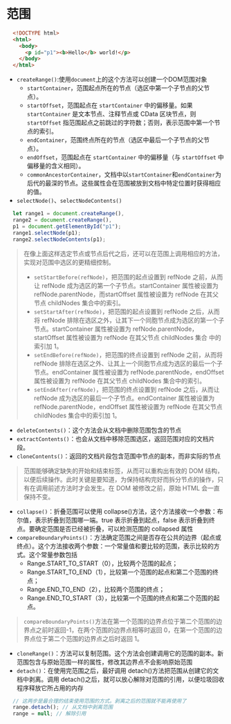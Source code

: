 
# 范围
```html
  <!DOCTYPE html> 
  <html> 
    <body> 
      <p id="p1"><b>Hello</b> world!</p> 
    </body> 
  </html>
```
- `createRange()`:使用`document`上的这个方法可以创建一个DOM范围对象
  - `startContainer`，范围起点所在的节点（选区中第一个子节点的父节点）。
  - `startOffset`，范围起点在 `startContainer` 中的偏移量。如果 `startContainer` 是文本节点、注释节点或 CData 区块节点，则 `startOffset` 指范围起点之前跳过的字符数；否则，表示范围中第一个节点的索引。
  - `endContainer`，范围终点所在的节点（选区中最后一个子节点的父节点）。
  - `endOffset`，范围起点在 `startContainer` 中的偏移量（与 `startOffset` 中偏移量的含义相同）。 
  - `commonAncestorContainer`，文档中以`startContainer`和`endContainer`为后代的最深的节点。这些属性会在范围被放到文档中特定位置时获得相应的值。
- `selectNode()`、`selectNodeContents()`
```javascript
  let range1 = document.createRange(), 
  range2 = document.createRange(), 
  p1 = document.getElementById("p1"); 
  range1.selectNode(p1); 
  range2.selectNodeContents(p1);
```
> 在像上面这样选定节点或节点后代之后，还可以在范围上调用相应的方法，实现对范围中选区的更精细控制。
> - `setStartBefore(refNode)`，把范围的起点设置到 refNode 之前，从而让 refNode 成为选区的第一个子节点。startContainer 属性被设置为 refNode.parentNode，而startOffset
属性被设置为 refNode 在其父节点 childNodes 集合中的索引。
> - `setStartAfter(refNode)`，把范围的起点设置到 refNode 之后，从而将 refNode 排除在选区之外，让其下一个同胞节点成为选区的第一个子节点。startContainer 属性被设置为
refNode.parentNode，startOffset 属性被设置为 refNode 在其父节点 childNodes 集合
中的索引加 1。
> - `setEndBefore(refNode)`，把范围的终点设置到 refNode 之前，从而将 refNode 排除在选区之外、让其上一个同胞节点成为选区的最后一个子节点。endContainer 属性被设置为 refNode.parentNode，endOffset 属性被设置为 refNode 在其父节点 childNodes 集合中的索引。
> - `setEndAfter(refNode)`，把范围的终点设置到 refNode 之后，从而让 refNode 成为选区的最后一个子节点。endContainer 属性被设置为 refNode.parentNode，endOffset 属性被设置为 refNode 在其父节点 childNodes 集合中的索引加 1。
- `deleteContents()`：这个方法会从文档中删除范围包含的节点
- `extractContents()`：也会从文档中移除范围选区，返回范围对应的文档片段。
- `cloneContents()`：返回的文档片段包含范围中节点的副本，而非实际的节点
> 范围能够确定缺失的开始和结束标签，从而可以重构出有效的 DOM 结构，以便后续操作。此时关键是要知道，为保持结构完好而拆分节点的操作，只有在调用前述方法时才会发生。在 DOM
被修改之前，原始 HTML 会一直保持不变。
- `collapse()`：折叠范围可以使用 collapse()方法，这个方法接收一个参数：布尔值，表示折叠到范围哪一端。true 表示折叠到起点，false 表示折叠到终点。要确定范围是否已经被折叠，可以检测范围的 collapsed
属性
- `compareBoundaryPoints()`：方法确定范围之间是否存在公共的边界（起点或终点）。这个方法接收两个参数：一个常量值和要比较的范围，表示比较的方式。这个常量参数包括
  - Range.START_TO_START（0），比较两个范围的起点；
  - Range.START_TO_END（1），比较第一个范围的起点和第二个范围的终点；
  - Range.END_TO_END（2），比较两个范围的终点；
  - Range.END_TO_START（3），比较第一个范围的终点和第二个范围的起点。
> `compareBoundaryPoints()`方法在第一个范围的边界点位于第二个范围的边界点之前时返回-1，在两个范围的边界点相等时返回 0，在第一个范围的边界点位于第二个范围的边界点之后时返回 1。
- `cloneRange()`：方法可以复制范围。这个方法会创建调用它的范围的副本。新范围包含与原始范围一样的属性，修改其边界点不会影响原始范围
- `detach()`：在使用完范围之后，最好调用 detach()方法把范围从创建它的文档中剥离。调用 detach()之后，就可以放心解除对范围的引用，以便垃圾回收程序释放它所占用的内存
```javascript
  // 这两步是最合理的结束使用范围的方式。剥离之后的范围就不能再使用了
  range.detach(); // 从文档中剥离范围
  range = null; // 解除引用
```